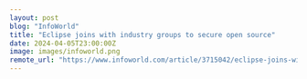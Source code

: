 ```yaml
---
layout: post
blog: "InfoWorld"
title: "Eclipse joins with industry groups to secure open source"
date: 2024-04-05T23:00:00Z
image: images/infoworld.png
remote_url: "https://www.infoworld.com/article/3715042/eclipse-joins-with-industry-groups-to-secure-open-source.html#tk.rss_applicationdevelopment"
---
```

